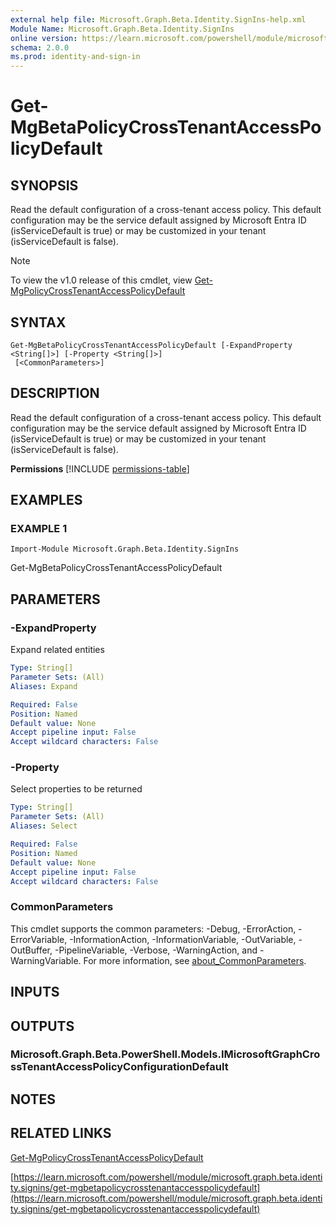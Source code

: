 ```yaml
---
external help file: Microsoft.Graph.Beta.Identity.SignIns-help.xml
Module Name: Microsoft.Graph.Beta.Identity.SignIns
online version: https://learn.microsoft.com/powershell/module/microsoft.graph.beta.identity.signins/get-mgbetapolicycrosstenantaccesspolicydefault
schema: 2.0.0
ms.prod: identity-and-sign-in
---
```


# Get-MgBetaPolicyCrossTenantAccessPolicyDefault

## SYNOPSIS
Read the default configuration of a cross-tenant access policy.
This default configuration may be the service default assigned by Microsoft Entra ID (isServiceDefault is true) or may be customized in your tenant (isServiceDefault is false).

> [!NOTE]
> To view the v1.0 release of this cmdlet, view [Get-MgPolicyCrossTenantAccessPolicyDefault](/powershell/module/Microsoft.Graph.Identity.SignIns/Get-MgPolicyCrossTenantAccessPolicyDefault?view=graph-powershell-1.0)

## SYNTAX

```
Get-MgBetaPolicyCrossTenantAccessPolicyDefault [-ExpandProperty <String[]>] [-Property <String[]>]
 [<CommonParameters>]
```

## DESCRIPTION
Read the default configuration of a cross-tenant access policy.
This default configuration may be the service default assigned by Microsoft Entra ID (isServiceDefault is true) or may be customized in your tenant (isServiceDefault is false).

**Permissions**
[!INCLUDE [permissions-table](~/../graphref/api-reference/beta/includes/permissions/crosstenantaccesspolicyconfigurationdefault-get-permissions.md)]

## EXAMPLES

### EXAMPLE 1
```
Import-Module Microsoft.Graph.Beta.Identity.SignIns
```

Get-MgBetaPolicyCrossTenantAccessPolicyDefault

## PARAMETERS

### -ExpandProperty
Expand related entities

```yaml
Type: String[]
Parameter Sets: (All)
Aliases: Expand

Required: False
Position: Named
Default value: None
Accept pipeline input: False
Accept wildcard characters: False
```

### -Property
Select properties to be returned

```yaml
Type: String[]
Parameter Sets: (All)
Aliases: Select

Required: False
Position: Named
Default value: None
Accept pipeline input: False
Accept wildcard characters: False
```

### CommonParameters
This cmdlet supports the common parameters: -Debug, -ErrorAction, -ErrorVariable, -InformationAction, -InformationVariable, -OutVariable, -OutBuffer, -PipelineVariable, -Verbose, -WarningAction, and -WarningVariable. For more information, see [about_CommonParameters](http://go.microsoft.com/fwlink/?LinkID=113216).

## INPUTS

## OUTPUTS

### Microsoft.Graph.Beta.PowerShell.Models.IMicrosoftGraphCrossTenantAccessPolicyConfigurationDefault
## NOTES

## RELATED LINKS
[Get-MgPolicyCrossTenantAccessPolicyDefault](/powershell/module/Microsoft.Graph.Identity.SignIns/Get-MgPolicyCrossTenantAccessPolicyDefault?view=graph-powershell-1.0)

[https://learn.microsoft.com/powershell/module/microsoft.graph.beta.identity.signins/get-mgbetapolicycrosstenantaccesspolicydefault](https://learn.microsoft.com/powershell/module/microsoft.graph.beta.identity.signins/get-mgbetapolicycrosstenantaccesspolicydefault)


